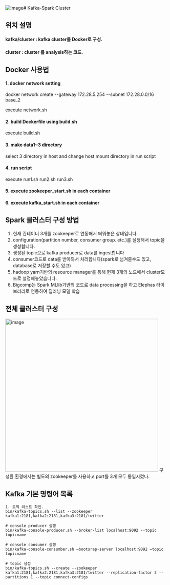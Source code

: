 ![image](https://github.com/sperospera1225/kafka-spark-zookeeper-docker/assets/67995592/92b77325-941c-489d-878a-e4815dad9cf3)# Kafka-Spark Cluster

## 위치 설명

#### kafka/cluster : kafka cluster를 Docker로 구성. 
#### cluster : cluster 를 analysis하는 코드. 

## Docker 사용법 

#### 1. docker network setting

docker network create --gateway 172.28.5.254 --subnet 172.28.0.0/16 base_2

execute network.sh

#### 2. build Dockerfile using build.sh
execute build.sh

#### 3. make data1~3 directory
select 3 directory in host
and change host mount directory in run script

#### 4. run script
execute run1.sh run2.sh run3.sh

#### 5. execute zookeeper_start.sh in each container

#### 6. execute kafka_start.sh in each container

## Spark 클러스터 구성 방법

1) 현재 컨테이너 3개를 zookeeper로 연동해서 띄워놓은 상태입니다.
2) configuration(partition number, consumer group. etc.)를 설정해서 topic을 생성합니다.
3) 생성된 topic으로 kafka producer로 data를 ingest합니다
4) consumer코드로 data를 받아와서 처리합니다(spark로 넘겨줄수도 있고, database로 저장할 수도 있고)
5) hadoop yarn기반의 resource manager를 통해 현재 3개의 노드에서 cluster모드로 설정해놓았습니다.
6) Bigcomp는 Spark MLlib기반의 코드로 data processing을 하고 Elephas 라이브러리로 연동하여 딥러닝 모델 학습


## 전체 클러스터 구성
<img width="477" alt="image" src="https://github.com/sperospera1225/kafka-spark-zookeeper-docker/assets/67995592/cdbe66c8-0247-4828-ac03-b19dff53f84e">
구성환 환경에서는 별도의 zookeeper를 사용하고 port를 3개 모두 통일시켰다.

## Kafka 기본 명령어 목록

```
1. 토픽 리스트 확인.
bin/kafka-topics.sh --list --zookeeper kafka1:2181,kafka2:2181,kafka3:2181/twitter  

# console producer 실행
bin/kafka-console-producer.sh --broker-list localhost:9092 --topic topicname

# console consumer 실행
bin/kafka-console-consumber.sh –bootsrap-server localhost:9092 –topic topicname

# topic 생성
bin/kafka-topics.sh --create --zookeeper kafka1:2181,kafka2:2181,kafka3:2181/twitter --replication-factor 3 --partitions 1 --topic connect-configs
```

